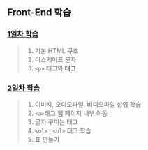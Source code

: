 ## Front-End 학습

### [1일차 학습](https://github.com/LegdayDev/Frontend-Study/blob/5770abb45d6befb9c0e0480c8b81b2c9c2506ba9/resources/md/day01.md)
> 1. 기본 HTML 구조
> 2. 이스케이프 문자
> 3. `<p>` 태그와 <a>태그

### [2일차 학습](https://github.com/LegdayDev/Frontend-Study/blob/5770abb45d6befb9c0e0480c8b81b2c9c2506ba9/resources/md/day02.md)
> 1. 이미지, 오디오파일, 비디오파일 삽입 학습
> 2. `<a>`태그 웹 페이지 내부 이동
> 3. 글자 꾸미는 태그
> 4. `<ol>` , `<ul>` 태그 학습
> 5. 표 만들기